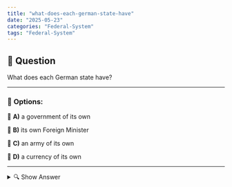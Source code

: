```yaml
---
title: "what-does-each-german-state-have"
date: "2025-05-23"
categories: "Federal-System"
tags: "Federal-System"
---
```


## 📌 **Question**

What does each German state have?



---

### 📝 **Options:**

🔘 **A)** a government of its own

🔘 **B)** its own Foreign Minister

🔘 **C)** an army of its own

🔘 **D)** a currency of its own

---

<details>
  <summary>🔍 Show Answer</summary>

  <p>
💡  <b>Correct Answer:</b>  a
  </p>
  <p>
    📖<b>Explanation:</b>
    
  </p>
</details>
